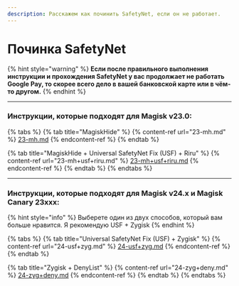 ```yaml
---
description: Расскажем как починить SafetyNet, если он не работает.
---
```


# Починка SafetyNet

{% hint style="warning" %}
**Если после правильного выполнения инструкции и прохождения SafetyNet у вас продолжает не работать Google Pay, то скорее всего дело в вашей банковской карте или в чём-то другом.**
{% endhint %}

***

### Инструкции, которые подходят для Magisk v23.0: <a href="#instrukcii-kotorye-podkhodyat-dlya-magisk-23.0" id="instrukcii-kotorye-podkhodyat-dlya-magisk-23.0"></a>

{% tabs %}
{% tab title="MagiskHide" %}
{% content-ref url="23-mh.md" %}
[23-mh.md](23-mh.md)
{% endcontent-ref %}
{% endtab %}

{% tab title="MagiskHide + Universal SafetyNet Fix (USF) + Riru" %}
{% content-ref url="23-mh+usf+riru.md" %}
[23-mh+usf+riru.md](23-mh+usf+riru.md)
{% endcontent-ref %}
{% endtab %}
{% endtabs %}

***

### Инструкции, которые подходят для Magisk v24.x и Magisk Canary 23ххх: <a href="#instrukcii-kotorye-podkhodyat-dlya-magisk-24.0-i-magisk-canary-23khkhkh" id="instrukcii-kotorye-podkhodyat-dlya-magisk-24.0-i-magisk-canary-23khkhkh"></a>

{% hint style="info" %}
Выберете один из двух способов, который вам больше нравится. Я рекомендую USF + Zygisk
{% endhint %}

{% tabs %}
{% tab title="Universal SafetyNet Fix (USF) + Zygisk" %}
{% content-ref url="24-usf+zyg.md" %}
[24-usf+zyg.md](24-usf+zyg.md)
{% endcontent-ref %}
{% endtab %}

{% tab title="Zygisk + DenyList" %}
{% content-ref url="24-zyg+deny.md" %}
[24-zyg+deny.md](24-zyg+deny.md)
{% endcontent-ref %}
{% endtab %}
{% endtabs %}
